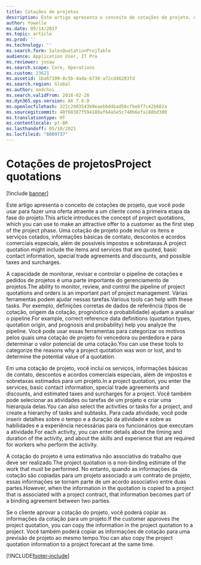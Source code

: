 ```yaml
---
title: Cotações de projetos
description: Este artigo apresenta o conceito de cotações de projeto, que você pode usar para fazer uma oferta atraente a um cliente como a primeira etapa da fase do projeto. Uma cotação de projeto pode incluir os itens e serviços cotados, informações básicas de contato, descontos e acordos comerciais especiais, além de possíveis impostos e sobretaxas.
author: Yowelle
ms.date: 09/14/2017
ms.topic: article
ms.prod: ''
ms.technology: ''
ms.search.form: SalesQuotationProjTable
audience: Application User, IT Pro
ms.reviewer: josaw
ms.search.scope: Core, Operations
ms.custom: 23621
ms.assetid: 1ba67109-8c5b-4ada-b730-a72cd46203fd
ms.search.region: Global
ms.author: andchoi
ms.search.validFrom: 2016-02-28
ms.dyn365.ops.version: AX 7.0.0
ms.openlocfilehash: 322c2403543b9eaebbd4bad56cfbe6f7c42b682a
ms.sourcegitcommit: 40f68387f594180af64a5e5c748b6efa188bd300
ms.translationtype: HT
ms.contentlocale: pt-BR
ms.lasthandoff: 05/10/2021
ms.locfileid: "6009737"
---
```

# <a name="project-quotations"></a><span data-ttu-id="74bec-104">Cotações de projetos</span><span class="sxs-lookup"><span data-stu-id="74bec-104">Project quotations</span></span>

[!include [banner](../includes/banner.md)]

<span data-ttu-id="74bec-105">Este artigo apresenta o conceito de cotações de projeto, que você pode usar para fazer uma oferta atraente a um cliente como a primeira etapa da fase do projeto.</span><span class="sxs-lookup"><span data-stu-id="74bec-105">This article introduces the concept of project quotations, which you can use to make an attractive offer to a customer as the first step of the project phase.</span></span> <span data-ttu-id="74bec-106">Uma cotação de projeto pode incluir os itens e serviços cotados, informações básicas de contato, descontos e acordos comerciais especiais, além de possíveis impostos e sobretaxas.</span><span class="sxs-lookup"><span data-stu-id="74bec-106">A project quotation might include the items and services that are quoted, basic contact information, special trade agreements and discounts, and possible taxes and surcharges.</span></span> 

<span data-ttu-id="74bec-107">A capacidade de monitorar, revisar e controlar o pipeline de cotações e pedidos de projetos é uma parte importante do gerenciamento de projetos.</span><span class="sxs-lookup"><span data-stu-id="74bec-107">The ability to monitor, review, and control the pipeline of project quotations and orders is an important part of project management.</span></span> <span data-ttu-id="74bec-108">Várias ferramentas podem ajudar nessas tarefas.</span><span class="sxs-lookup"><span data-stu-id="74bec-108">Various tools can help with these tasks.</span></span> <span data-ttu-id="74bec-109">Por exemplo, definições corretas de dados de referência (tipos de cotação, origem da cotação, prognóstico e probabilidade) ajudam a analisar o pipeline.</span><span class="sxs-lookup"><span data-stu-id="74bec-109">For example, correct reference data definitions (quotation types, quotation origin, and prognosis and probability) help you analyze the pipeline.</span></span> <span data-ttu-id="74bec-110">Você pode usar essas ferramentas para categorizar os motivos pelos quais uma cotação de projeto foi vencedora ou perdedora e para determinar o valor potencial de uma cotação.</span><span class="sxs-lookup"><span data-stu-id="74bec-110">You can use these tools to categorize the reasons why a project quotation was won or lost, and to determine the potential value of a quotation.</span></span> 

<span data-ttu-id="74bec-111">Em uma cotação de projeto, você inclui os serviços, informações básicas de contato, descontos e acordos comerciais especiais, além de impostos e sobretaxas estimados para um projeto.</span><span class="sxs-lookup"><span data-stu-id="74bec-111">In a project quotation, you enter the services, basic contact information, special trade agreements and discounts, and estimated taxes and surcharges for a project.</span></span> <span data-ttu-id="74bec-112">Você também pode selecionar as atividades ou tarefas de um projeto e criar uma hierarquia delas.</span><span class="sxs-lookup"><span data-stu-id="74bec-112">You can also select the activities or tasks for a project, and create a hierarchy of tasks and subtasks.</span></span> <span data-ttu-id="74bec-113">Para cada atividade, você pode inserir detalhes sobre o tempo e a duração da atividade e sobre as habilidades e a experiência necessárias para os funcionários que executam a atividade.</span><span class="sxs-lookup"><span data-stu-id="74bec-113">For each activity, you can enter details about the timing and duration of the activity, and about the skills and experience that are required for workers who perform the activity.</span></span> 

<span data-ttu-id="74bec-114">A cotação do projeto é uma estimativa não associativa do trabalho que deve ser realizado.</span><span class="sxs-lookup"><span data-stu-id="74bec-114">The project quotation is a non-binding estimate of the work that must be performed.</span></span> <span data-ttu-id="74bec-115">No entanto, quando as informações da cotação são copiadas para um projeto associado a um contrato de projeto, essas informações se tornam parte de um acordo associativo entre duas partes.</span><span class="sxs-lookup"><span data-stu-id="74bec-115">However, when the information in the quotation is copied to a project that is associated with a project contract, that information becomes part of a binding agreement between two parties.</span></span> 

<span data-ttu-id="74bec-116">Se o cliente aprovar a cotação do projeto, você poderá copiar as informações da cotação para um projeto.</span><span class="sxs-lookup"><span data-stu-id="74bec-116">If the customer approves the project quotation, you can copy the information in the project quotation to a project.</span></span> <span data-ttu-id="74bec-117">Você também poderá copiar as informações de cotação para uma previsão de projeto ao mesmo tempo.</span><span class="sxs-lookup"><span data-stu-id="74bec-117">You can also copy the project quotation information to a project forecast at the same time.</span></span>





[!INCLUDE[footer-include](../includes/footer-banner.md)]